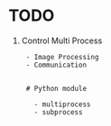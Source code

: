 # TODO

  1. Control Multi Process

          - Image Processing
          - Communication 


          # Python module
            
            - multiprocess
            - subprocess
